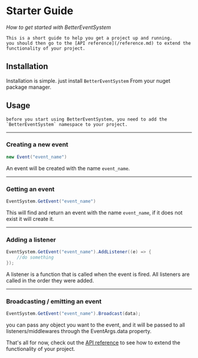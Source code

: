 # Starter Guide
*How to get started with BetterEventSystem*

```{seealso}
This is a short guide to help you get a project up and running.
you should then go to the [API reference](/reference.md) to extend the functionality of your project.
```

## Installation
Installation is simple. just install `BetterEventSystem` From your nuget package manager.

## Usage
```{note}
before you start using BetterEventSystem, you need to add the `BetterEventSystem` namespace to your project.
```

---
### Creating a new event
```c#
new Event("event_name")
```
An event will be created with the name `event_name`.

---
### Getting an event
```c#
EventSystem.GetEvent("event_name")
```
This will find and return an event with the name `event_name`, if it does not exist it will create it.

---
### Adding a listener
```c#
EventSystem.GetEvent("event_name").AddListener((e) => {
    //do something
});
```
A listener is a function that is called when the event is fired.
All listeners are called in the order they were added.

---
### Broadcasting / emitting an event
```c#
EventSystem.GetEvent("event_name").Broadcast(data);
```
you can pass any object you want to the event, and it will be passed to all listeners/middlewares through the EventArgs.data property.

That's all for now, check out the [API reference](/reference.md) to see how to extend the functionality of your project.